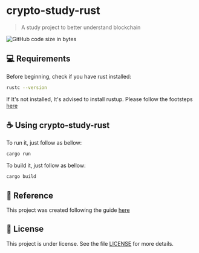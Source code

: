 # crypto-study-rust

> A study project to better understand blockchain

![GitHub code size in bytes](https://img.shields.io/github/languages/code-size/FilipeGAMER/crypto-study-rust?label=REPO%20SIZE&style=for-the-badge)

## 💻 Requirements

Before beginning, check if you have rust installed:
```sh
rustc --version
```

If It's not installed, It's advised to install rustup. Please follow the footsteps [here](https://www.rust-lang.org/learn/get-started)


## ☕ Using crypto-study-rust

To run it, just follow as bellow:

```sh
cargo run
```

To build it, just follow as bellow:

```sh
cargo build
```

## 🤝 Reference

This project was created following the guide [here](https://blog.logrocket.com/build-cryptocurrency-node-js-blockchain/)


## 📝 License

This project is under license. See the file [LICENSE](LICENSE.md) for more details.